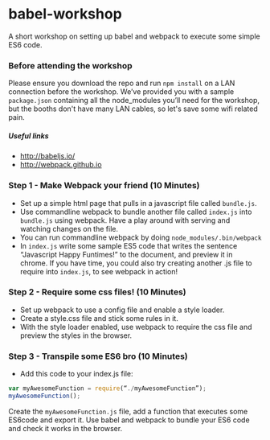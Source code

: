 # babel-workshop
A short workshop on setting up babel and webpack to execute some simple ES6 code.

### Before attending the workshop

Please ensure you download the repo and run `npm install` on a LAN connection before the workshop. We’ve provided you with a sample `package.json` containing all the node_modules you’ll need for the workshop, but the booths don't have many LAN cables, so let's save some wifi related pain.

##### Useful links

* http://babeljs.io/
* http://webpack.github.io

### Step 1 - Make Webpack your friend (10 Minutes)

* Set up a simple html page that pulls in a javascript file called `bundle.js`.
* Use commandline webpack to bundle another file called `index.js` into `bundle.js` using webpack. Have a play around with serving and watching changes on the file.
* You can run commandline webpack by doing `node_modules/.bin/webpack`
* In `index.js` write some sample ES5 code that writes the sentence “Javascript Happy Funtimes!” to the document, and preview it in chrome. If you have time, you could also try creating another .js file to require into `index.js`, to see webpack in action!

### Step 2 - Require some css files! (10 Minutes)

* Set up webpack to use a config file and enable a style loader.
* Create a style.css file and stick some rules in it.
* With the style loader enabled, use webpack to require the css file and preview the styles in the browser.

### Step 3 - Transpile some ES6 bro (10 Minutes)

* Add this code to your index.js file:

```javascript
var myAwesomeFunction = require(“./myAwesomeFunction”);
myAwesomeFunction();
```

Create the `myAwesomeFunction.js` file, add a function that executes some ES6code and export it.
Use babel and webpack to bundle your ES6 code and check it works in the browser.
